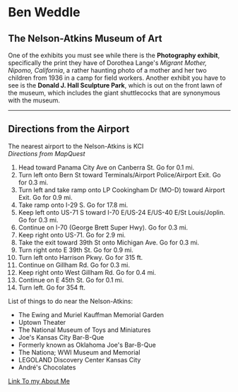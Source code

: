 # Ben Weddle
## The Nelson-Atkins Museum of Art
One of the exhibits you must see while there is the **Photography exhibit**, specifically the print they have of Dorothea Lange's *Migrant Mother, Nipomo, California*, a rather haunting photo of a mother and her two children from 1936 in a camp for field workers. Another exhibit you have to see is the **Donald J. Hall Sculpture Park**, which is out on the front lawn of the museum, which includes the giant shuttlecocks that are synonymous with the museum.

---

## Directions from the Airport
The nearest airport to the Nelson-Atkins is KCI \
*Directions from MapQuest*

1. Head toward Panama City Ave on Canberra St. Go for 0.1 mi.
2. Turn left onto Bern St toward Terminals/Airport Police/Airport Exit. Go for 0.3 mi.
3. Turn left and take ramp onto LP Cookingham Dr (MO-D) toward Airport Exit. Go for 0.9 mi.
4. Take ramp onto I-29 S. Go for 17.8 mi.
5. Keep left onto US-71 S toward I-70 E/US-24 E/US-40 E/St Louis/Joplin. Go for 0.3 mi.
6. Continue on I-70 (George Brett Super Hwy). Go for 0.3 mi.
7. Keep right onto US-71. Go for 2.9 mi.
8. Take the exit toward 39th St onto Michigan Ave. Go for 0.3 mi.
9. Turn right onto E 39th St. Go for 0.9 mi.
10. Turn left onto Harrison Pkwy. Go for 315 ft.
11. Continue on Gillham Rd. Go for 0.3 mi.
12. Keep right onto West Gillham Rd. Go for 0.4 mi.
13. Continue on E 45th St. Go for 0.1 mi.
14. Turn left. Go for 354 ft.

List of things to do near the Nelson-Atkins:
- The Ewing and Muriel Kauffman Memorial Garden
- Uptown Theater
- The National Museum of Toys and Miniatures
- Joe's Kansas City Bar-B-Que
- Formerly known as Oklahoma Joe's Bar-B-Que
- The Nationa; WWI Museum and Memorial
- LEGOLAND Discovery Center Kansas City
- André's Chocolates


[Link To my About Me](AboutMe.md)